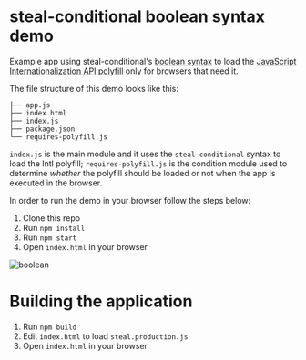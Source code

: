 # steal-conditional boolean syntax demo

Example app using steal-conditional's [boolean syntax](http://stealjs.com/docs/StealJS.guides.boolean_conditional_loading.html) to load the [JavaScript Internationalization API polyfill](https://github.com/andyearnshaw/Intl.js/) only for browsers that need it.

The file structure of this demo looks like this:

```
├── app.js
├── index.html
├── index.js
├── package.json
└── requires-polyfill.js
```

`index.js` is the main module and it uses the `steal-conditional` syntax to load the Intl polyfill; `requires-polyfill.js` is the condition module used to determine _whether_ the polyfill should be loaded or not when the app is executed in the browser.

In order to run the demo in your browser follow the steps below:

1. Clone this repo
2. Run `npm install`
3. Run `npm start`
4. Open `index.html` in your browser

![boolean](https://cloud.githubusercontent.com/assets/724877/22217582/c7e5b310-e160-11e6-85a6-32588fa2c7d5.png)

# Building the application

1. Run `npm build`
2. Edit `index.html` to load `steal.production.js`
3. Open `index.html` in your browser
